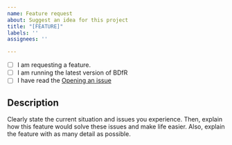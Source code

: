 ```yaml
---
name: Feature request
about: Suggest an idea for this project
title: "[FEATURE]"
labels: ''
assignees: ''

---
```


- [ ] I am requesting a feature.
- [ ] I am running the latest version of BDfR
- [ ] I have read the [Opening an issue](README.md#configuration)
  
## Description
Clearly state the current situation and issues you experience. Then, explain how this feature would solve these issues and make life easier. Also, explain the feature with as many detail as possible.
